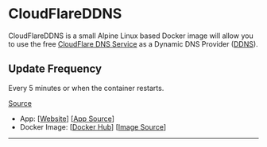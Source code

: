 # CloudFlareDDNS

CloudFlareDDNS is a small Alpine Linux based Docker image will allow you to use the free [CloudFlare DNS Service](https://www.cloudflare.com/dns/) as a Dynamic DNS Provider ([DDNS](https://en.wikipedia.org/wiki/Dynamic_DNS)).

## Update Frequency

Every 5 minutes or when the container restarts.

[Source](https://github.com/oznu/docker-cloudflare-ddns/issues/11)


- App: [[Website](https://www.cloudflare.com/dns/)] [[App Source](https://github.com/GhostWriters/DockSTARTer.com/blob/master/docs/apps/cloudcmd.md)]
- Docker Image: [[Docker Hub](https://hub.docker.com/)] [[Image Source](https://hub.docker.com/r/oznu/cloudflare-ddns/)]

---

